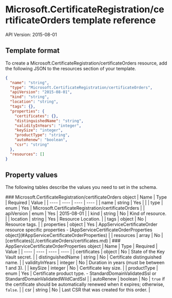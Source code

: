 # Microsoft.CertificateRegistration/certificateOrders template reference
API Version: 2015-08-01
## Template format

To create a Microsoft.CertificateRegistration/certificateOrders resource, add the following JSON to the resources section of your template.

```json
{
  "name": "string",
  "type": "Microsoft.CertificateRegistration/certificateOrders",
  "apiVersion": "2015-08-01",
  "kind": "string",
  "location": "string",
  "tags": {},
  "properties": {
    "certificates": {},
    "distinguishedName": "string",
    "validityInYears": "integer",
    "keySize": "integer",
    "productType": "string",
    "autoRenew": "boolean",
    "csr": "string"
  },
  "resources": []
}
```
## Property values

The following tables describe the values you need to set in the schema.

<a id="Microsoft.CertificateRegistration/certificateOrders" />
### Microsoft.CertificateRegistration/certificateOrders object
|  Name | Type | Required | Value |
|  ---- | ---- | ---- | ---- |
|  name | string | Yes |  |
|  type | enum | Yes | Microsoft.CertificateRegistration/certificateOrders |
|  apiVersion | enum | Yes | 2015-08-01 |
|  kind | string | No | Kind of resource. |
|  location | string | Yes | Resource Location. |
|  tags | object | No | Resource tags. |
|  properties | object | Yes | AppServiceCertificateOrder resource specific properties - [AppServiceCertificateOrderProperties object](#AppServiceCertificateOrderProperties) |
|  resources | array | No | [certificates](./certificateOrders/certificates.md) |


<a id="AppServiceCertificateOrderProperties" />
### AppServiceCertificateOrderProperties object
|  Name | Type | Required | Value |
|  ---- | ---- | ---- | ---- |
|  certificates | object | No | State of the Key Vault secret. |
|  distinguishedName | string | No | Certificate distinguished name. |
|  validityInYears | integer | No | Duration in years (must be between 1 and 3). |
|  keySize | integer | No | Certificate key size. |
|  productType | enum | Yes | Certificate product type. - StandardDomainValidatedSsl or StandardDomainValidatedWildCardSsl |
|  autoRenew | boolean | No | <code>true</code> if the certificate should be automatically renewed when it expires; otherwise, <code>false</code>. |
|  csr | string | No | Last CSR that was created for this order. |

